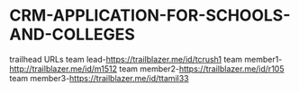 # CRM-APPLICATION-FOR-SCHOOLS-AND-COLLEGES

trailhead URLs
team lead-https://trailblazer.me/id/tcrush1
team member1-http://trailblazer.me/id/m1512
team member2-https://trailblazer.me/id/r105
team member3-https://trailblazer.me/id/ttamil33
